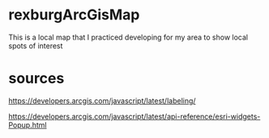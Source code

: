 # rexburgArcGisMap
This is a local map that I practiced developing for my area to show local spots of interest


# sources
https://developers.arcgis.com/javascript/latest/labeling/

https://developers.arcgis.com/javascript/latest/api-reference/esri-widgets-Popup.html